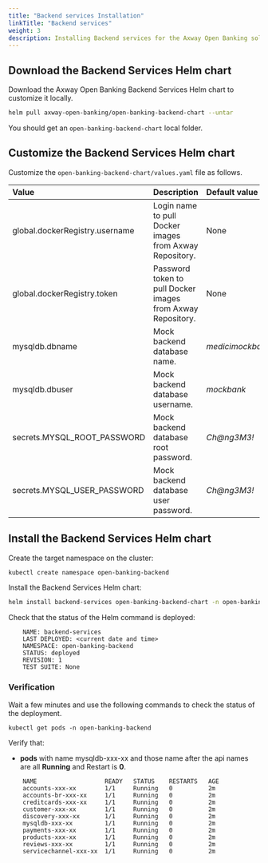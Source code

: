 ```yaml
---
title: "Backend services Installation"
linkTitle: "Backend services"
weight: 3
description: Installing Backend services for the Axway Open Banking solution
---
```



## Download the Backend Services Helm chart

Download the Axway Open Banking Backend Services Helm chart to customize it locally.

```bash
helm pull axway-open-banking/open-banking-backend-chart --untar
```

You should get an `open-banking-backend-chart` local folder.

## Customize the Backend Services Helm chart

Customize the `open-banking-backend-chart/values.yaml` file as follows.

| Value         | Description                           | Default value  |
|:------------- |:------------------------------------- |:-------------- |
| global.dockerRegistry.username | Login name to pull Docker images from Axway Repository. | None |
| global.dockerRegistry.token | Password token to pull Docker images from Axway Repository. | None |
| mysqldb.dbname | Mock backend database name. |  _medicimockbackend_ |
| mysqldb.dbuser | Mock backend database username. |  _mockbank_ |
| secrets.MYSQL_ROOT_PASSWORD | Mock backend database root password. | _Ch@ng3M3!_ |
| secrets.MYSQL_USER_PASSWORD | Mock backend database user password. | _Ch@ng3M3!_ |

## Install the Backend Services Helm chart

Create the target namespace on the cluster:

```bash
kubectl create namespace open-banking-backend
```

Install the Backend Services Helm chart:

```bash
helm install backend-services open-banking-backend-chart -n open-banking-backend
```

Check that the status of the Helm command is deployed:

```
    NAME: backend-services
    LAST DEPLOYED: <current date and time>
    NAMESPACE: open-banking-backend
    STATUS: deployed
    REVISION: 1 
    TEST SUITE: None
```

### Verification

Wait a few minutes and use the following commands to check the status of the deployment.

```
kubectl get pods -n open-banking-backend
```

Verify that:

* **pods** with name mysqldb-xxx-xx and those name after the api names are all **Running** and Restart is **0**.

```
    NAME                   READY   STATUS    RESTARTS   AGE
    accounts-xxx-xx        1/1     Running   0          2m
    accounts-br-xxx-xx     1/1     Running   0          2m
    creditcards-xxx-xx     1/1     Running   0          2m
    customer-xxx-xx        1/1     Running   0          2m
    discovery-xxx-xx       1/1     Running   0          2m
    mysqldb-xxx-xx         1/1     Running   0          2m
    payments-xxx-xx        1/1     Running   0          2m
    products-xxx-xx        1/1     Running   0          2m
    reviews-xxx-xx         1/1     Running   0          2m
    servicechannel-xxx-xx  1/1     Running   0          2m
```
